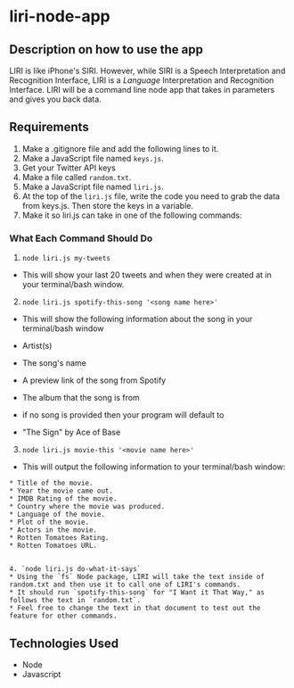 # liri-node-app
## Description on how to use the app
LIRI is like iPhone's SIRI. However, while SIRI is a Speech Interpretation and Recognition Interface, LIRI is a _Language_ Interpretation and Recognition Interface. LIRI will be a command line node app that takes in parameters and gives you back data.
## Requirements
1. Make a .gitignore file and add the following lines to it.
2. Make a JavaScript file named `keys.js`.
3. Get your Twitter API keys
4. Make a file called `random.txt`.
5. Make a JavaScript file named `liri.js`.
6. At the top of the `liri.js` file, write the code you need to grab the data from keys.js. Then store the keys in a variable.
7. Make it so liri.js can take in one of the following commands:

### What Each Command Should Do

1. `node liri.js my-tweets`

* This will show your last 20 tweets and when they were created at in your terminal/bash window.

2. `node liri.js spotify-this-song '<song name here>'`

* This will show the following information about the song in your terminal/bash window
* Artist(s)
* The song's name
* A preview link of the song from Spotify
* The album that the song is from

* if no song is provided then your program will default to
* "The Sign" by Ace of Base

3. `node liri.js movie-this '<movie name here>'`

* This will output the following information to your terminal/bash window:

```
* Title of the movie.
* Year the movie came out.
* IMDB Rating of the movie.
* Country where the movie was produced.
* Language of the movie.
* Plot of the movie.
* Actors in the movie.
* Rotten Tomatoes Rating.
* Rotten Tomatoes URL.


4. `node liri.js do-what-it-says`
* Using the `fs` Node package, LIRI will take the text inside of random.txt and then use it to call one of LIRI's commands.
* It should run `spotify-this-song` for "I Want it That Way," as follows the text in `random.txt`.
* Feel free to change the text in that document to test out the feature for other commands.

```

## Technologies Used
- Node
- Javascript



